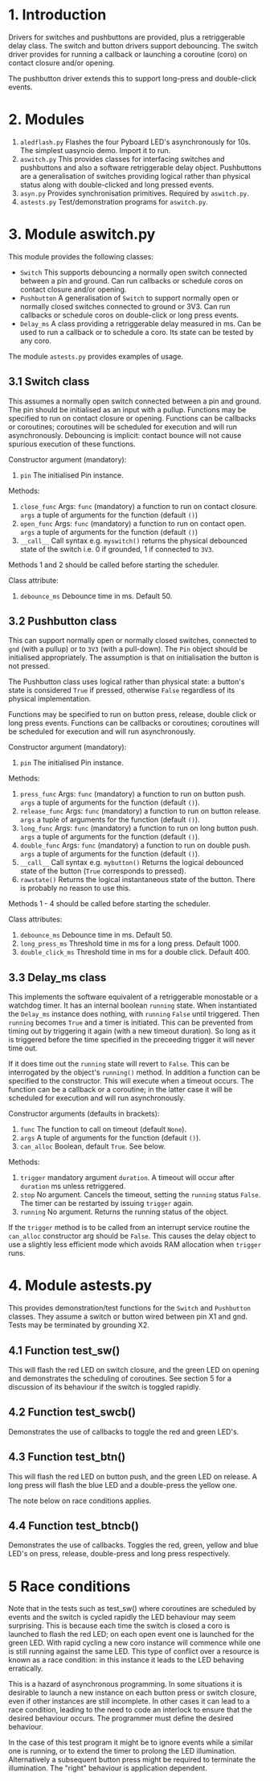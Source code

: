 # 1. Introduction

Drivers for switches and pushbuttons are provided, plus a retriggerable delay
class. The switch and button drivers support debouncing. The switch driver
provides for running a callback or launching a coroutine (coro) on contact
closure and/or opening.

The pushbutton driver extends this to support long-press and double-click
events.

# 2. Modules

 1. `aledflash.py` Flashes the four Pyboard LED's asynchronously for 10s. The
 simplest uasyncio demo. Import it to run.
 2. `aswitch.py` This provides classes for interfacing switches and pushbuttons
 and also a software retriggerable delay object. Pushbuttons are a
 generalisation of switches providing logical rather than physical status along
 with double-clicked and long pressed events.
 3. `asyn.py` Provides synchronisation primitives. Required by `aswitch.py`.
 4. `astests.py` Test/demonstration programs for `aswitch.py`.

# 3. Module aswitch.py

This module provides the following classes:

 * `Switch` This supports debouncing a normally open switch connected between
 a pin and ground. Can run callbacks or schedule coros on contact closure
 and/or opening.
 * `Pushbutton` A generalisation of `Switch` to support normally open or
 normally closed switches connected to ground or 3V3. Can run callbacks or
 schedule coros on double-click or long press events.
 * `Delay_ms` A class providing a retriggerable delay measured in ms. Can be
 used to run a callback or to schedule a coro. Its state can be tested by any
 coro.
 
The module `astests.py` provides examples of usage.

## 3.1 Switch class

This assumes a normally open switch connected between a pin and ground. The pin
should be initialised as an input with a pullup. Functions may be specified to
run on contact closure or opening. Functions can be callbacks or coroutines;
coroutines will be scheduled for execution and will run asynchronously.
Debouncing is implicit: contact bounce will not cause spurious execution of
these functions.

Constructor argument (mandatory):

 1. `pin` The initialised Pin instance.
 
Methods:

 1. `close_func` Args: `func` (mandatory) a function to run on contact
 closure. `args` a tuple of arguments for the function (default `()`)
 2. `open_func` Args: `func` (mandatory) a function to run on contact open.
 `args` a tuple of arguments for the function (default `()`)
 3. `__call__` Call syntax e.g. `myswitch()` returns the physical debounced
 state of the switch i.e. 0 if grounded, 1 if connected to `3V3`.

Methods 1 and 2 should be called before starting the scheduler.

Class attribute:
 1. `debounce_ms` Debounce time in ms. Default 50.

## 3.2 Pushbutton class

This can support normally open or normally closed switches, connected to `gnd`
(with a pullup) or to `3V3` (with a pull-down). The `Pin` object should be
initialised appropriately. The assumption is that on initialisation the button
is not pressed.

The Pushbutton class uses logical rather than physical state: a button's state
is considered `True` if pressed, otherwise `False` regardless of its
physical implementation.

Functions may be specified to run on button press, release, double click or
long press events. Functions can be callbacks or coroutines; coroutines will be
scheduled for execution and will run asynchronously.

Constructor argument (mandatory):

 1. `pin` The initialised Pin instance.

Methods:

 1. `press_func` Args: `func` (mandatory) a function to run on button push.
 `args` a tuple of arguments for the function (default `()`).
 2. `release_func` Args: `func` (mandatory) a function to run on button
 release. `args` a tuple of arguments for the function (default `()`).
 3. `long_func` Args: `func` (mandatory) a function to run on long button
 push. `args` a tuple of arguments for the function (default `()`).
 4. `double_func` Args: `func` (mandatory) a function to run on double
 push. `args` a tuple of arguments for the function (default `()`).
 5. `__call__` Call syntax e.g. `mybutton()` Returns the logical debounced
 state of the button (`True` corresponds to pressed).
 6. `rawstate()` Returns the logical instantaneous state of the button. There
 is probably no reason to use this.

Methods 1 - 4 should be called before starting the scheduler.

Class attributes:
 1. `debounce_ms` Debounce time in ms. Default 50.
 2. `long_press_ms` Threshold time in ms for a long press. Default 1000.
 3. `double_click_ms` Threshold time in ms for a double click. Default 400.

## 3.3 Delay_ms class

This implements the software equivalent of a retriggerable monostable or a
watchdog timer. It has an internal boolean `running` state. When instantiated
the `Delay_ms` instance does nothing, with `running` `False` until triggered.
Then `running` becomes `True` and a timer is initiated. This can be prevented
from timing out by triggering it again (with a new timeout duration). So long
as it is triggered before the time specified in the preceeding trigger it will
never time out.

If it does time out the `running` state will revert to `False`. This can be
interrogated by the object's `running()` method. In addition a function can
be specified to the constructor. This will execute when a timeout occurs. The
function can be a callback or a coroutine; in the latter case it will be
scheduled for execution and will run asynchronously.

Constructor arguments (defaults in brackets):

 1. `func` The function to call on timeout (default `None`).
 2. `args` A tuple of arguments for the function (default `()`).
 3. `can_alloc` Boolean, default `True`. See below.

Methods:

 1. `trigger` mandatory argument `duration`. A timeout will occur after
 `duration` ms unless retriggered.
 2. `stop` No argument. Cancels the timeout, setting the `running` status
 `False`. The timer can be restarted by issuing `trigger` again.
 3. `running` No argument. Returns the running status of the object.

If the `trigger` method is to be called from an interrupt service routine the
`can_alloc` constructor arg should be `False`. This causes the delay object
to use a slightly less efficient mode which avoids RAM allocation when
`trigger` runs.

# 4. Module astests.py

This provides demonstration/test functions for the `Switch` and `Pushbutton`
classes. They assume a switch or button wired between pin X1 and gnd. Tests may
be terminated by grounding X2.

## 4.1 Function test_sw()

This will flash the red LED on switch closure, and the green LED on opening
and demonstrates the scheduling of coroutines. See section 5 for a discussion
of its behaviour if the switch is toggled rapidly.

## 4.2 Function test_swcb()

Demonstrates the use of callbacks to toggle the red and green LED's.

## 4.3 Function test_btn()

This will flash the red LED on button push, and the green LED on release. A
long press will flash the blue LED and a double-press the yellow one.

The note below on race conditions applies.

## 4.4 Function test_btncb()

Demonstrates the use of callbacks. Toggles the red, green, yellow and blue
LED's on press, release, double-press and long press respectively.

# 5 Race conditions

Note that in the tests such as test_sw() where coroutines are scheduled by
events and the switch is cycled rapidly the LED behaviour may seem surprising.
This is because each time the switch is closed a coro is launched to flash the
red LED; on each open event one is launched for the green LED. With rapid
cycling a new coro instance will commence while one is still running against
the same LED. This type of conflict over a resource is known as a race
condition: in this instance it leads to the LED behaving erratically.

This is a hazard of asynchronous programming. In some situations it is
desirable to launch a new instance on each button press or switch closure, even
if other instances are still incomplete. In other cases it can lead to a race
condition, leading to the need to code an interlock to ensure that the desired
behaviour occurs. The programmer must define the desired behaviour.

In the case of this test program it might be to ignore events while a similar
one is running, or to extend the timer to prolong the LED illumination.
Alternatively a subsequent button press might be required to terminate the
illumination. The "right" behaviour is application dependent.
